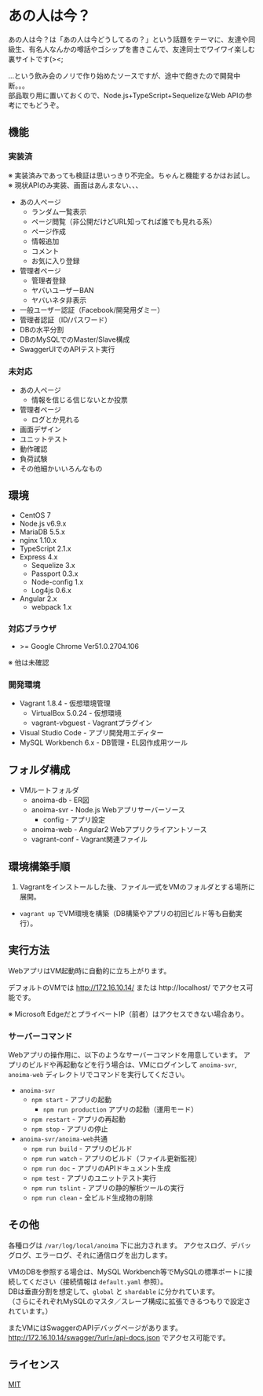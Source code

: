 # あの人は今？
あの人は今？は「あの人は今どうしてるの？」という話題をテーマに、友達や同級生、有名人なんかの噂話やゴシップを書きこんで、友達同士でワイワイ楽しむ裏サイトです(><;

…という飲み会のノリで作り始めたソースですが、途中で飽きたので開発中断。。。  
部品取り用に置いておくので、Node.js+TypeScript+SequelizeなWeb APIの参考にでもどうぞ。

## 機能
### 実装済
※ 実装済みであっても検証は思いっきり不完全。ちゃんと機能するかはお試し。  
※ 現状APIのみ実装、画面はあんまない、、、

* あの人ページ
    * ランダム一覧表示
    * ページ閲覧（非公開だけどURL知ってれば誰でも見れる系）
    * ページ作成
    * 情報追加
    * コメント
    * お気に入り登録
* 管理者ページ
    * 管理者登録
    * ヤバいユーザーBAN
    * ヤバいネタ非表示
* 一般ユーザー認証（Facebook/開発用ダミー）
* 管理者認証（ID/パスワード）
* DBの水平分割
* DBのMySQLでのMaster/Slave構成
* SwaggerUIでのAPIテスト実行

### 未対応
* あの人ページ
    * 情報を信じる信じないとか投票
* 管理者ページ
    * ログとか見れる
* 画面デザイン
* ユニットテスト
* 動作確認
* 負荷試験
* その他細かいいろんなもの

## 環境
* CentOS 7
* Node.js v6.9.x
* MariaDB 5.5.x
* nginx 1.10.x
* TypeScript 2.1.x
* Express 4.x
    * Sequelize 3.x
    * Passport 0.3.x
    * Node-config 1.x
    * Log4js 0.6.x
* Angular 2.x
    * webpack 1.x

### 対応ブラウザ
* &gt;= Google Chrome Ver51.0.2704.106

※ 他は未確認

### 開発環境
* Vagrant 1.8.4 - 仮想環境管理
    * VirtualBox 5.0.24 - 仮想環境
    * vagrant-vbguest - Vagrantプラグイン
* Visual Studio Code - アプリ開発用エディター
* MySQL Workbench 6.x - DB管理・EL図作成用ツール

## フォルダ構成
* VMルートフォルダ
    * anoima-db - ER図
    * anoima-svr - Node.js Webアプリサーバーソース
        * config - アプリ設定
    * anoima-web - Angular2 Webアプリクライアントソース
    * vagrant-conf - Vagrant関連ファイル

## 環境構築手順
1. Vagrantをインストールした後、ファイル一式をVMのフォルダとする場所に展開。
* `vagrant up` でVM環境を構築（DB構築やアプリの初回ビルド等も自動実行）。

## 実行方法
WebアプリはVM起動時に自動的に立ち上がります。

デフォルトのVMでは http://172.16.10.14/ または http://localhost/ でアクセス可能です。

※ Microsoft EdgeだとプライベートIP（前者）はアクセスできない場合あり。

### サーバーコマンド
Webアプリの操作用に、以下のようなサーバーコマンドを用意しています。
アプリのビルドや再起動などを行う場合は、VMにログインして `anoima-svr`, `anoima-web` ディレクトリでコマンドを実行してください。

* `anoima-svr`
    * `npm start` - アプリの起動
        * `npm run production` アプリの起動（運用モード）
    * `npm restart` - アプリの再起動
    * `npm stop` - アプリの停止
* `anoima-svr/anoima-web`共通
    * `npm run build` - アプリのビルド
    * `npm run watch` - アプリのビルド（ファイル更新監視）
    * `npm run doc` - アプリのAPIドキュメント生成
    * `npm test` - アプリのユニットテスト実行
    * `npm run tslint` - アプリの静的解析ツールの実行
    * `npm run clean` - 全ビルド生成物の削除

## その他
各種ログは `/var/log/local/anoima` 下に出力されます。
アクセスログ、デバッグログ、エラーログ、それに通信ログを出力します。

VMのDBを参照する場合は、MySQL Workbench等でMySQLの標準ポートに接続してください（接続情報は `default.yaml` 参照）。  
DBは垂直分割を想定して、`global` と `shardable` に分かれています。  
（さらにそれぞれMySQLのマスタ／スレーブ構成に拡張できるつもりで設定されています。）

またVMにはSwaggerのAPIデバッグページがあります。http://172.16.10.14/swagger/?url=/api-docs.json でアクセス可能です。

## ライセンス
[MIT](https://github.com/ktanakaj/anoima/blob/master/LICENSE)
